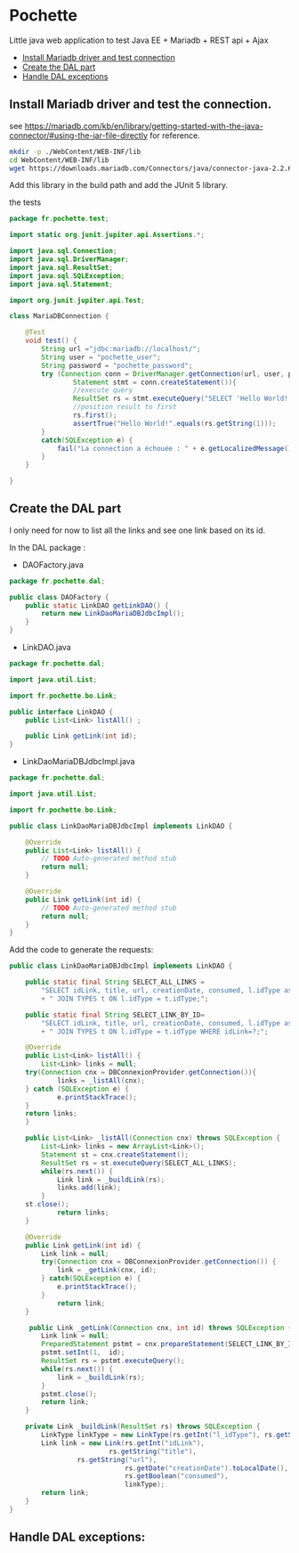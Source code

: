# Pochette

Little java web application to test Java EE + Mariadb + REST api + Ajax

* [Install Mariadb driver and test connection](#install-mariadb-driver-and-test-connection)
* [Create the DAL part](#create-the-dal-part)
* [Handle DAL exceptions](#handle-dal-exceptions)

## Install Mariadb driver and test the connection.

see https://mariadb.com/kb/en/library/getting-started-with-the-java-connector/#using-the-jar-file-directly for reference.

```bash
mkdir -p ./WebContent/WEB-INF/lib
cd WebContent/WEB-INF/lib
wget https://downloads.mariadb.com/Connectors/java/connector-java-2.2.6/mariadb-java-client-2.2.6.jar
```

Add this library in the build path and add the JUnit 5 library.

the tests

```java
package fr.pochette.test;

import static org.junit.jupiter.api.Assertions.*;

import java.sql.Connection;
import java.sql.DriverManager;
import java.sql.ResultSet;
import java.sql.SQLException;
import java.sql.Statement;

import org.junit.jupiter.api.Test;

class MariaDBConnection {

	@Test
	void test() {
		String url ="jdbc:mariadb://localhost/";
		String user = "pochette_user";
		String password = "pochette_password";
		try (Connection conn = DriverManager.getConnection(url, user, password);
				Statement stmt = conn.createStatement()){
                //execute query
                ResultSet rs = stmt.executeQuery("SELECT 'Hello World!'");
                //position result to first
                rs.first();
                assertTrue("Hello World!".equals(rs.getString(1)));
		}
		catch(SQLException e) {
			fail("La connection a échouée : " + e.getLocalizedMessage());
		}
	}

}
```

## Create the DAL part

I only need for now to list all the links and see one link based on its id.

In the DAL package :
* DAOFactory.java

```java
package fr.pochette.dal;

public class DAOFactory {
	public static LinkDAO getLinkDAO() {
		return new LinkDaoMariaDBJdbcImpl();
	}
}
```

* LinkDAO.java

```java
package fr.pochette.dal;

import java.util.List;

import fr.pochette.bo.Link;

public interface LinkDAO {
	public List<Link> listAll() ;

	public Link getLink(int id);
}
```

* LinkDaoMariaDBJdbcImpl.java

```java
package fr.pochette.dal;

import java.util.List;

import fr.pochette.bo.Link;

public class LinkDaoMariaDBJdbcImpl implements LinkDAO {

	@Override
	public List<Link> listAll() {
		// TODO Auto-generated method stub
		return null;
	}

	@Override
	public Link getLink(int id) {
		// TODO Auto-generated method stub
		return null;
	}
}
```

Add the code to generate the requests:

```java
public class LinkDaoMariaDBJdbcImpl implements LinkDAO {

    public static final String SELECT_ALL_LINKS =
        "SELECT idLink, title, url, creationDate, consumed, l.idType as l_idType, label FROM LINKS l"
        + " JOIN TYPES t ON l.idType = t.idType;";

    public static final String SELECT_LINK_BY_ID=
        "SELECT idLink, title, url, creationDate, consumed, l.idType as l_idType, label FROM LINKS l"
        + " JOIN TYPES t ON l.idType = t.idType WHERE idLink=?;";

    @Override
    public List<Link> listAll() {
        List<Link> links = null;
	try(Connection cnx = DBConnexionProvider.getConnection()){
            links = _listAll(cnx);
	} catch (SQLException e) {
            e.printStackTrace();
	}
	return links;
    }

    public List<Link> _listAll(Connection cnx) throws SQLException {
        List<Link> links = new ArrayList<Link>();
        Statement st = cnx.createStatement();
        ResultSet rs = st.executeQuery(SELECT_ALL_LINKS);
        while(rs.next()) {
            Link link = _buildLink(rs);
            links.add(link);
        }
	st.close();
            return links;
    }

    @Override
    public Link getLink(int id) {
        Link link = null;
        try(Connection cnx = DBConnexionProvider.getConnection()) {
            link = _getLink(cnx, id);
        } catch(SQLException e) {
            e.printStackTrace();
        }
            return link;
	}

     public Link _getLink(Connection cnx, int id) throws SQLException {
        Link link = null;
        PreparedStatement pstmt = cnx.prepareStatement(SELECT_LINK_BY_ID);
        pstmt.setInt(1,  id);
        ResultSet rs = pstmt.executeQuery();
        while(rs.next()) {
            link = _buildLink(rs);
        }
        pstmt.close();
        return link;
    }

    private Link _buildLink(ResultSet rs) throws SQLException {
        LinkType linkType = new LinkType(rs.getInt("l_idType"), rs.getString("label"));
        Link link = new Link(rs.getInt("idLink"),
	                     rs.getString("title"),
			     rs.getString("url"),
                             rs.getDate("creationDate").toLocalDate(),
                             rs.getBoolean("consumed"),
                             linkType);
        return link;
    }
}
```

## Handle DAL exceptions:

